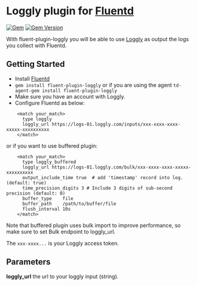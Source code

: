 Loggly plugin for [Fluentd](http://www.fluentd.org)
=============

[![Gem](https://img.shields.io/gem/dt/fluent-plugin-loggly.svg)](https://rubygems.org/gems/fluent-plugin-loggly)
[![Gem Version](https://badge.fury.io/rb/fluent-plugin-loggly.svg)](https://badge.fury.io/rb/fluent-plugin-loggly)

With fluent-plugin-loggly you will be able to use [Loggly](http://loggly.com) as output the logs you collect with Fluentd.

## Getting Started
* Install [Fluentd](http://www.fluentd.org/download)
* `gem install fluent-plugin-loggly` or if you are using the agent `td-agent-gem install fluent-plugin-loggly`
* Make sure you have an account with Loggly.
* Configure Fluentd as below:
~~~~~
    <match your_match>
      type loggly
      loggly_url https://logs-01.loggly.com/inputs/xxx-xxxx-xxxx-xxxxx-xxxxxxxxxx
    </match>
~~~~~
or if you want to use buffered plugin:
~~~~~
    <match your_match>
      type loggly_buffered
      loggly_url https://logs-01.loggly.com/bulk/xxx-xxxx-xxxx-xxxxx-xxxxxxxxxx
      output_include_time true  # add 'timestamp' record into log. (default: true)
      time_precision_digits 3 # Include 3 digits of sub-second precision (default: 0)
      buffer_type    file
      buffer_path    /path/to/buffer/file
      flush_interval 10s
    </match>
~~~~~
   
Note that buffered plugin uses bulk import to improve performance, so make sure to set Bulk endpoint to loggly_url.

The `xxx-xxxx...` is your Loggly access token.

## Parameters
**loggly_url** the url to your loggly input (string).
